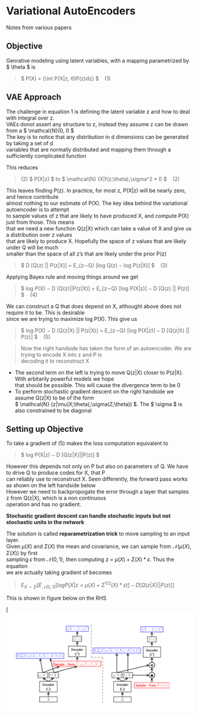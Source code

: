 # Variational AutoEncoders

Notes from various papers

## Objective

Genrative modeling using latent variables, with a mapping parametrized by $ \theta $ is 

>   $ P(X) = {\int P(X|z; θ)P(z)dz} $ &nbsp;&nbsp;&nbsp;(1)  


## VAE Approach  

The challenge in equation 1 is defining the latent variable z and how to deal with integral over z.</br>
VAEs donot assert any structure to z, instead they assume z can be drawn from a $ \mathcal{N}(0, I) $ </br>
The key is to notice that any distribution in d dimensions can be generated by taking a set of d </br>
variables that are normally distributed and mapping them through a sufficiently complicated function

 This reduces 

>  (2)  $ P(X|z) $ to $ \mathcal{N} (X|f(z;\theta),\sigma^2 * I) $  &nbsp;&nbsp;&nbsp;(2)

This leaves finding P(z). In practice, for most z, P(X|z) will be nearly zero, and hence contribute </br>
almost nothing to our estimate of P(X). The key idea behind the variational autoencoder is to attempt </br>
to sample values of z that are likely to have produced X, and compute P(X) just from those. This means </br>
that we need a new function Q(z|X) which can take a value of X and give us a distribution over z values </br>
that are likely to produce X. Hopefully the space of z values that are likely under Q will be much </br>
smaller than the space of all z’s that are likely under the prior P(z)</br>

> $ D [Q(z) || P(z|X)] = E_{z∼Q} [log Q(z) − log P(z|X)] $ &nbsp;&nbsp;&nbsp;(3)

Applying Bayes rule and moving things around we get

> $ log P(X) − D [Q(z)||P(z|X)] = E_{z∼Q} [log P(X|z)] − D [Q(z) || P(z)]  $ &nbsp;&nbsp;&nbsp;(4)

We can construct a Q that does depend on X, althought above does not require it to be. This is desirable</br>
since we are trying to maximize log P(X). This give us

> $ log P(X) − D [Q(z|X) || P(z|X)] = E_{z∼Q} [log P(X|z)] − D [Q(z|X) || P(z)]  $  &nbsp;&nbsp;&nbsp;(5)

> Now the right handside has taken the form of an autoencoder. We are trying to encode X into z and P is</br>
> decoding it to reconstruct X

- The second term on the left is trying to move Q(z|X) closer to P(z|X). With arbitarily powerful models we hope</br>
  that should be possible. This will cause the divergence term to be 0
- To perform stochastic gradient descent on the right handside we assume Q(z|X) to be of the form </br>
  $ \mathcal{N} (z|\mu(X;\theta),\sigma(Z;\theta)) $. The $ \sigma $ is also constrained to be diagonal</br>


## Setting up Objective

To take a gradient of (5) makes the loss computation equivalent to</br>
> $ log P(X|z) − D [Q(z|X)||P(z)] $

However this depends not only on P but also on parameters of Q. We have to drive Q to produce codes for X, that P</br>
can reliably use to reconstruct X. Seen differently, the forward pass works as shown on the left handside below</br>
However we need to backpropogate the error through a layer that samples z from Q(z|X), which is a non continuous</br>
operation and has no gradient.

**Stochastic gradient descent can handle stochastic inputs but not stochastic units in the network**

The solution is called **reparametrization trick** to move sampling to an input layer.</br>
Given $\mu(X)$ and $\Sigma(X)$ the mean and covariance, we can sample from $\mathcal{N}(\mu(X),\Sigma(X))$ by first</br>
sampling $\epsilon$ from $\mathcal{N}(0,1)$, then computing z = $\mu(X) + \Sigma(X)*\epsilon$. Thus the equation</br>
we are actually taking gradient of becomes

> $E_{X∼D}[ E_{\mathcal{N}(0,1)}[logP(X|z = \mu(X) + \Sigma^{1/2}(X)*\epsilon)] - D[Q(z|X)||P(z)]]$

This is shown in figure below on the RHS


   [![Training time reparametrization](./assets/reparametrization.png)




